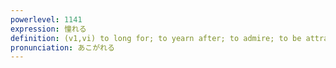 ```yaml
---
powerlevel: 1141
expression: 憧れる
definition: (v1,vi) to long for; to yearn after; to admire; to be attracted by; (P)
pronunciation: あこがれる
---
```

